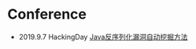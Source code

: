# Conference
 - 2019.9.7 HackingDay [Java反序列化漏洞自动挖掘方法](https://github.com/c0d3p1ut0s/Conference/blob/master/Java%E5%8F%8D%E5%BA%8F%E5%88%97%E5%8C%96%E6%BC%8F%E6%B4%9E%E8%87%AA%E5%8A%A8%E6%8C%96%E6%8E%98%E6%96%B9%E6%B3%95.pdf)
